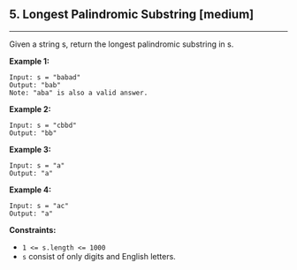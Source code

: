 ## 5. Longest Palindromic Substring [medium]
---
Given a string s, return the longest palindromic substring in s.

**Example 1:**
```
Input: s = "babad"
Output: "bab"
Note: "aba" is also a valid answer.
```
**Example 2:**
```
Input: s = "cbbd"
Output: "bb"
```
**Example 3:**
```
Input: s = "a"
Output: "a"
```
**Example 4:**
```
Input: s = "ac"
Output: "a"
```

**Constraints:**

* `1 <= s.length <= 1000`
* `s` consist of only digits and English letters.